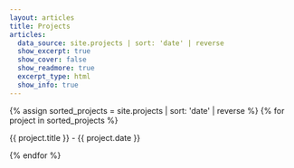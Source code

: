 ```yaml
---
layout: articles
title: Projects
articles:
  data_source: site.projects | sort: 'date' | reverse
  show_excerpt: true
  show_cover: false
  show_readmore: true
  excerpt_type: html
  show_info: true
---
```


<!-- Debugging: Display the sorted projects list -->
{% assign sorted_projects = site.projects | sort: 'date' | reverse %}
{% for project in sorted_projects %}
  <p>{{ project.title }} - {{ project.date }}</p>
{% endfor %}